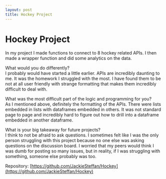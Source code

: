 ```yaml
---
layout: post
title: Hockey Project
---
```


# Hockey Project  
  
In my project I made functions to connect to 8 hockey related APIs. I then made a wrapper function and did some analytics on the data.  
  
What would you do differently?  
I probably would have started a little earlier. APIs are incredibly daunting to me. It was the homework I struggled with the most. I have found them to be not at all user friendly with strange formatting that makes them incredibly difficult to deal with.  
  
What was the most difficult part of the logic and programming for you?  
As I mentioned above, definitely the formatting of the APIs. There were lists embedded in lists with dataframes embedded in others. It was not standard page to page and incredibly hard to figure out how to drill into a dataframe embedded in another dataframe.  
  
What is your big takeaway for future projects?  
I think to not be afraid to ask questions. I sometimes felt like I was the only person struggling with this project because no one else was asking questions on the discussion board. I worried that my peers would think I was dumb for posting so many issues, but in reality, if I was struggling with something, someone else probably was too.  
  
  
Repository: [https://github.com/JackieSteffan/Hockey](https://github.com/JackieSteffan/Hockey)  
